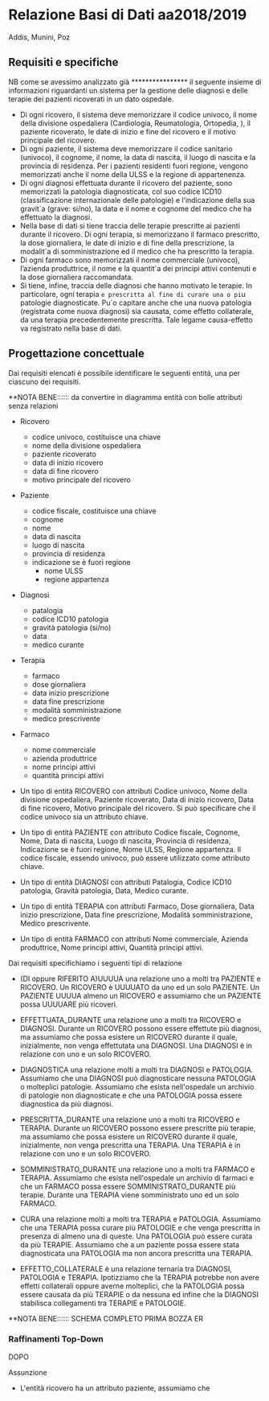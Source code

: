 # Relazione Basi di Dati aa2018/2019

Addis, Munini, Poz

## Requisiti e specifiche

NB come se avessimo analizzato già
**************** il seguente insieme di informazioni riguardanti un sistema per la gestione delle diagnosi e
delle terapie dei pazienti ricoverati in un dato ospedale.
* Di ogni ricovero, il sistema deve memorizzare il codice univoco, il nome della divisione ospedaliera (Cardiologia,
Reumatologia, Ortopedia, ), il paziente ricoverato, le date di inizio e fine del ricovero e il motivo
principale del ricovero.
* Di ogni paziente, il sistema deve memorizzare il codice sanitario (univoco), il cognome, il nome, la data
di nascita, il luogo di nascita e la provincia di residenza. Per i pazienti residenti fuori regione, vengono
memorizzati anche il nome della ULSS e la regione di appartenenza.
* Di ogni diagnosi effettuata durante il ricovero del paziente, sono memorizzati la patologia diagnosticata,
col suo codice ICD10 (classificazione internazionale delle patologie) e l’indicazione della sua gravit`a (grave:
si/no), la data e il nome e cognome del medico che ha effettuato la diagnosi.
* Nella base di dati si tiene traccia delle terapie prescritte ai pazienti durante il ricovero. Di ogni terapia, si
memorizzano il farmaco prescritto, la dose giornaliera, le date di inizio e di fine della prescrizione, la modalit`a
di somministrazione ed il medico che ha prescritto la terapia.
* Di ogni farmaco sono memorizzati il nome commerciale (univoco), l’azienda produttrice, il nome e la quantit`a
dei principi attivi contenuti e la dose giornaliera raccomandata.
* Si tiene, infine, traccia delle diagnosi che hanno motivato le terapie. In particolare, ogni terapia `e prescritta
al fine di curare una o pi`u patologie diagnosticate. Pu`o capitare anche che una nuova patologia (registrata
come nuova diagnosi) sia causata, come effetto collaterale, da una terapia precedentemente prescritta. Tale
legame causa-effetto va registrato nella base di dati.


## Progettazione concettuale

Dai requisiti elencati è possibile identificare le seguenti entità, una per ciascuno dei requisiti.

**NOTA BENE:::::: da convertire in diagramma entità con bolle attributi senza relazioni

* Ricovero
  * codice univoco, costituisce una chiave
  * nome della divisione ospedaliera 
  * paziente ricoverato
  * data di inizio ricovero
  * data di fine ricovero
  * motivo principale del ricovero
  
* Paziente
  * codice fiscale, costituisce una chiave
  * cognome
  * nome
  * data di nascita
  * luogo di nascita
  * provincia di residenza
  * indicazione se è fuori regione
      * nome ULSS
      * regione appartenza

* Diagnosi 
  * patalogia
  * codice ICD10 patologia
  * gravità patologia (si/no)
  * data
  * medico curante

* Terapia
  * farmaco
  * dose giornaliera
  * data inizio prescrizione
  * data fine prescrizione
  * modalità somministrazione
  * medico prescrivente

* Farmaco 
  * nome commerciale
  * azienda produttrice
  * nome principi attivi
  * quantità principi attivi
  
* Un tipo di entità RICOVERO con attributi Codice univoco, Nome della divisione ospedaliera, Paziente ricoverato, Data di inizio ricovero, Data di fine ricovero, Motivo principale del ricovero.
Si può specificare che il codice univoco sia un attributo chiave.

* Un tipo di entità PAZIENTE con attributo Codice fiscale, Cognome, Nome, Data di nascita, Luogo di nascita, Provincia di residenza, Indicazione se è fuori regione, Nome ULSS, Regione appartenza.
Il codice fiscale, essendo univoco, può essere utilizzato come attributo chiave. 

* Un tipo di entità DIAGNOSI con attributi Patalogia, Codice ICD10 patologia, Gravità patologia, Data, Medico curante.

* Un tipo di entità TERAPIA con attributi Farmaco, Dose giornaliera, Data inizio prescrizione, Data fine prescrizione, Modalità somministrazione, Medico prescrivente.

* Un tipo di entità FARMACO con attributi Nome commerciale, Azienda produttrice, Nome principi attivi, Quantità principi attivi.

Dai requisiti specifichiamo i seguenti tipi di relazione

* (DI oppure RIFERITO A)UUUUA una relazione uno a molti tra PAZIENTE e RICOVERO. Un RICOVERO è UUUUATO da uno ed un solo PAZIENTE. Un PAZIENTE UUUUA almeno un RICOVERO e assumiamo che un PAZIENTE possa UUUUARE più ricoveri.

* EFFETTUATA_DURANTE una relazione uno a molti tra RICOVERO e DIAGNOSI. Durante un RICOVERO possono essere effettute più diagnosi, ma assumiamo che possa esistere un RICOVERO durante il quale, inizialmente, non venga effettutata una DIAGNOSI. Una DIAGNOSI è in relazione con uno e un solo RICOVERO.

* DIAGNOSTICA una relazione molti a molti tra DIAGNOSI e PATOLOGIA. Assumiamo che una DIAGNOSI può diagnosticare nessuna PATOLOGIA o molteplici patologie. Assumiamo che esista nell'ospedale un archivio di patologie non diagnosticate e che una PATOLOGIA possa essere diagnostica da più diagnosi.

* PRESCRITTA_DURANTE una relazione uno a molti tra RICOVERO e TERAPIA. Durante un RICOVERO possono essere prescritte più terapie, ma assumiamo che possa esistere un RICOVERO durante il quale, inizialmente, non venga prescritta una TERAPIA. Una TERAPIA è in relazione con uno e un solo RICOVERO.

* SOMMINISTRATO_DURANTE una relazione uno a molti tra FARMACO e TERAPIA. Assumiamo che esista nell'ospedale un archivio di farmaci e che un FARMACO possa essere SOMMINISTRATO_DURANTE più terapie. Durante una TERAPIA viene somministrato uno ed un solo FARMACO.

* CURA una relazione molti a molti tra TERAPIA e PATOLOGIA. Assumiamo che una TERAPIA possa curare più PATOLOGIE e che venga prescritta in presenza di almeno una di queste. Una PATOLOGIA può essere curata da più TERAPIE. Assumiamo che a un paziente possa essere stata diagnosticata una PATOLOGIA ma non ancora prescritta una TERAPIA.

* EFFETTO_COLLATERALE è una relazione ternaria tra DIAGNOSI, PATOLOGIA e TERAPIA. Ipotizziamo che la TERAPIA potrebbe non avere effetti collaterali oppure averne molteplici, che la PATOLOGIA possa essere causata da più TERAPIE o da nessuna ed infine che la DIAGNOSI stabilisca collegamenti tra TERAPIE e PATOLOGIE.
 
**NOTA BENE:::::: SCHEMA COMPLETO PRIMA BOZZA ER
 

### Raffinamenti Top-Down


 




DOPO

Assunzione

* L'entità ricovero ha un attributo paziente, assumiamo che 

